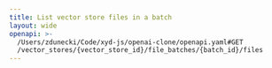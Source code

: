 ```yaml
---
title: List vector store files in a batch
layout: wide
openapi: >-
  /Users/zdunecki/Code/xyd-js/openai-clone/openapi.yaml#GET
  /vector_stores/{vector_store_id}/file_batches/{batch_id}/files
---
```


